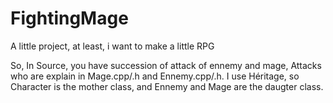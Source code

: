 # FightingMage
A little project, at least, i want to make a little RPG

So, In Source, you have succession of attack of ennemy and mage, Attacks who are explain in Mage.cpp/.h and Ennemy.cpp/.h. I use
Héritage, so Character is the mother class, and Ennemy and Mage are the daugter class.
